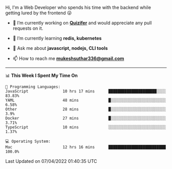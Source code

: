 Hi, I'm a Web Developer who spends his time with the backend while getting lured by the frontend 😜

- 🔭 I’m currently working on **[Quizifer](https://github.com/SutharMukesh/Quizifer/)** and would appreciate any pull requests on it.

- 🌱 I’m currently learning **redis, kubernetes**

- 💬 Ask me about **javascript, nodejs, CLI tools**

- 📫 How to reach me **mukeshsuthar336@gmail.com**

---
<!--START_SECTION:waka-->
📊 **This Week I Spent My Time On** 

```text
💬 Programming Languages: 
JavaScript               10 hrs 17 mins      █████████████████████░░░░   83.83% 
YAML                     48 mins             █░░░░░░░░░░░░░░░░░░░░░░░░   6.58% 
Other                    28 mins             █░░░░░░░░░░░░░░░░░░░░░░░░   3.9% 
Docker                   27 mins             █░░░░░░░░░░░░░░░░░░░░░░░░   3.71% 
TypeScript               10 mins             ░░░░░░░░░░░░░░░░░░░░░░░░░   1.37%

💻 Operating System: 
Mac                      12 hrs 16 mins      █████████████████████████   100.0%

```


 Last Updated on 07/04/2022 01:40:35 UTC
<!--END_SECTION:waka-->
